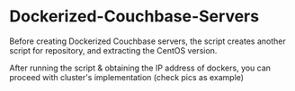 # Dockerized-Couchbase-Servers

Before creating Dockerized Couchbase servers,
the script creates another script for repository, and extracting the CentOS version.

After running the script & obtaining the IP address of dockers, 
you can proceed with cluster's implementation (check pics as example)
